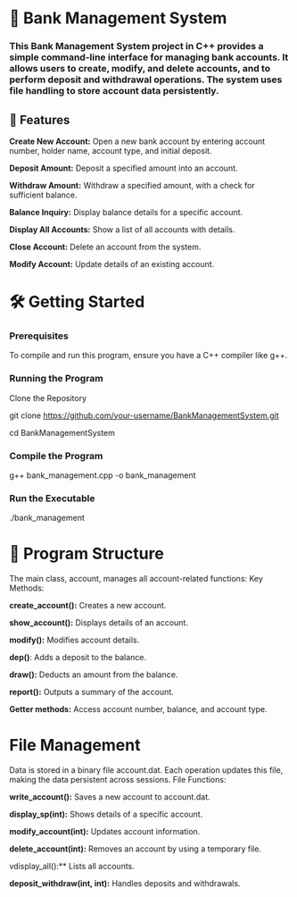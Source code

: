 # 🏦 Bank Management System

### This Bank Management System project in C++ provides a simple command-line interface for managing bank accounts. It allows users to create, modify, and delete accounts, and to perform deposit and withdrawal operations. The system uses file handling to store account data persistently.

## 🚀 Features

**Create New Account:** Open a new bank account by entering account number, holder name, account type, and initial deposit.

**Deposit Amount:** Deposit a specified amount into an account.

**Withdraw Amount:** Withdraw a specified amount, with a check for sufficient balance.

**Balance Inquiry:** Display balance details for a specific account.

**Display All Accounts:** Show a list of all accounts with details.

**Close Account:** Delete an account from the system.

**Modify Account:** Update details of an existing account.



# 🛠️ Getting Started

### Prerequisites
To compile and run this program, ensure you have a C++ compiler like g++.

### Running the Program

Clone the Repository

git clone https://github.com/your-username/BankManagementSystem.git

cd BankManagementSystem

### Compile the Program

g++ bank_management.cpp -o bank_management

### Run the Executable

./bank_management

# 📁 Program Structure

The main class, account, manages all account-related functions:
Key Methods:

**create_account():** Creates a new account.

**show_account():** Displays details of an account.

**modify():** Modifies account details.

**dep()**: Adds a deposit to the balance.

**draw():** Deducts an amount from the balance.

**report():** Outputs a summary of the account.

**Getter methods:** Access account number, balance, and account type.


# File Management

Data is stored in a binary file account.dat. Each operation updates this file, making the data persistent across sessions.
File Functions:

**write_account():** Saves a new account to account.dat.

**display_sp(int):** Shows details of a specific account.

**modify_account(int):** Updates account information.

**delete_account(int):** Removes an account by using a temporary file.

vdisplay_all():** Lists all accounts.

**deposit_withdraw(int, int):** Handles deposits and withdrawals.

